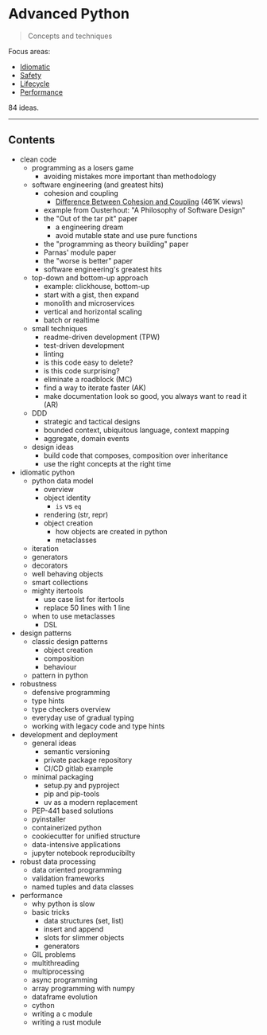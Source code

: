 # Advanced Python

> Concepts and techniques

Focus areas:

* [Idiomatic](Idiomatic.md)
* [Safety](Safe.md)
* [Lifecycle](Lifecycle.md)
* [Performance](Performance.md)

84 ideas.

----

## Contents

* clean code
    * programming as a losers game
        * avoiding mistakes more important than methodology
    * software engineering (and greatest hits)
        * cohesion and coupling
            * [Difference Between Cohesion and Coupling](https://stackoverflow.com/questions/3085285/difference-between-cohesion-and-coupling) (461K views)
        * example from Ousterhout: "A Philosophy of Software Design"
        * the "Out of the tar pit" paper
            * a engineering dream
            * avoid mutable state and use pure functions
        * the "programming as theory building" paper
        * Parnas' module paper
        * the "worse is better" paper
        * software engineering's greatest hits
    * top-down and bottom-up approach
        * example: clickhouse, bottom-up
        * start with a gist, then expand
        * monolith and microservices
        * vertical and horizontal scaling
        * batch or realtime
    * small techniques
        * readme-driven development (TPW)
        * test-driven development
        * linting
        * is this code easy to delete?
        * is this code surprising?
        * eliminate a roadblock (MC)
        * find a way to iterate faster (AK)
        * make documentation look so good, you always want to read it (AR)
    * DDD
        * strategic and tactical designs
        * bounded context, ubiquitous language, context mapping
        * aggregate, domain events
    * design ideas
        * build code that composes, composition over inheritance
        * use the right concepts at the right time
* idiomatic python
    * python data model
        * overview
        * object identity
            * `is` vs `eq`
        * rendering (str, repr)
        * object creation
            * how objects are created in python
            * metaclasses
    * iteration
    * generators
    * decorators
    * well behaving objects
    * smart collections
    * mighty itertools
        * use case list for itertools
        * replace 50 lines with 1 line
    * when to use metaclasses
        * DSL
* design patterns
    * classic design patterns
        * object creation
        * composition
        * behaviour
    * pattern in python
* robustness
    * defensive programming
    * type hints
    * type checkers overview
    * everyday use of gradual typing
    * working with legacy code and type hints
* development and deployment
    * general ideas
        * semantic versioning
        * private package repository
        * CI/CD gitlab example
    * minimal packaging
        * setup.py and pyproject
        * pip and pip-tools
        * uv as a modern replacement
    * PEP-441 based solutions
    * pyinstaller
    * containerized python
    * cookiecutter for unified structure
    * data-intensive applications
    * jupyter notebook reproducibilty
* robust data processing
    * data oriented programming
    * validation frameworks
    * named tuples and data classes
* performance
    * why python is slow
    * basic tricks
        * data structures (set, list)
        * insert and append
        * slots for slimmer objects
        * generators
    * GIL problems
    * multithreading
    * multiprocessing
    * async programming
    * array programming with numpy
    * dataframe evolution
    * cython
    * writing a c module
    * writing a rust module
